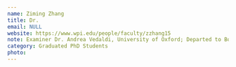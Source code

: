 ```yaml
---
name: Ziming Zhang
title: Dr.
email: NULL
website: https://www.wpi.edu/people/faculty/zzhang15
note: Examiner Dr. Andrea Vedaldi, University of Oxford; Departed to Boston University
category: Graduated PhD Students
photo: 
---
```

